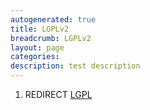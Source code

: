 ```yaml
---
autogenerated: true
title: LGPLv2
breadcrumb: LGPLv2
layout: page
categories: 
description: test description
---
```


1.  REDIRECT [LGPL](LGPL)
